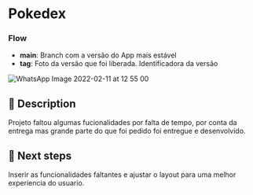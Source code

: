 # Pokedex 

### Flow
- <b>main</b>: Branch com a versão do App mais estável
- <b>tag</b>: Foto da versão que foi liberada. Identificadora da versão

![WhatsApp Image 2022-02-11 at 12 55 00](https://user-images.githubusercontent.com/64050149/153891848-246483ec-8b4d-4d1b-9e9b-eda52302c570.jpeg)

## :scroll: Description
<!--- Describe your changes in detail -->
Projeto faltou algumas fucionalidades por falta de tempo, por conta da entrega
mas grande parte do que foi pedido foi entregue e desenvolvido.

## :crystal_ball: Next steps
Inserir as funcionalidades faltantes e ajustar o layout para uma melhor experiencia do usuario.


